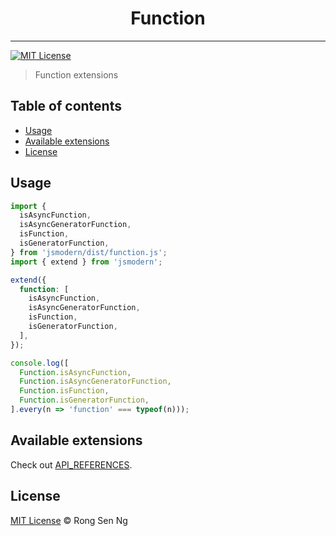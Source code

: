 <div align="center" style="text-align: center;">
  <h1 style="border-bottom: none;">Function</h1>

  <p></p>
</div>

<hr />

[![MIT License][mit-license-badge]][mit-license-url]

> Function extensions

## Table of contents <!-- omit in toc -->

- [Usage](#usage)
- [Available extensions](#available-extensions)
- [License](#license)

## Usage

```ts
import {
  isAsyncFunction,
  isAsyncGeneratorFunction,
  isFunction,
  isGeneratorFunction,
} from 'jsmodern/dist/function.js';
import { extend } from 'jsmodern';

extend({
  function: [
    isAsyncFunction,
    isAsyncGeneratorFunction,
    isFunction,
    isGeneratorFunction,
  ],
});

console.log([
  Function.isAsyncFunction,
  Function.isAsyncGeneratorFunction,
  Function.isFunction,
  Function.isGeneratorFunction,
].every(n => 'function' === typeof(n)));
```

## Available extensions

Check out [API_REFERENCES].

## License

[MIT License](http://motss.mit-license.org/) © Rong Sen Ng

<!-- References -->
[API_REFERENCES]: /src/function/API_REFERENCE.md

<!-- MDN -->
[array-mdn-url]: https://developer.mozilla.org/en-US/docs/Web/JavaScript/Reference/Global_Objects/Array
[boolean-mdn-url]: https://developer.mozilla.org/en-US/docs/Web/JavaScript/Reference/Global_Objects/Boolean
[function-mdn-url]: https://developer.mozilla.org/en-US/docs/Web/JavaScript/Reference/Global_Objects/Function
[map-mdn-url]: https://developer.mozilla.org/en-US/docs/Web/JavaScript/Reference/Global_Objects/Map
[number-mdn-url]: https://developer.mozilla.org/en-US/docs/Web/JavaScript/Reference/Global_Objects/Number
[object-mdn-url]: https://developer.mozilla.org/en-US/docs/Web/JavaScript/Reference/Global_Objects/Object
[promise-mdn-url]: https://developer.mozilla.org/en-US/docs/Web/JavaScript/Reference/Global_Objects/Promise
[regexp-mdn-url]: https://developer.mozilla.org/en-US/docs/Web/JavaScript/Reference/Global_Objects/RegExp
[set-mdn-url]: https://developer.mozilla.org/en-US/docs/Web/JavaScript/Reference/Global_Objects/Set
[string-mdn-url]: https://developer.mozilla.org/en-US/docs/Web/JavaScript/Reference/Global_Objects/String
[void-mdn-url]: https://developer.mozilla.org/en-US/docs/Web/JavaScript/Reference/Operators/void
[error-mdn-url]: https://developer.mozilla.org/en-US/docs/Web/JavaScript/Reference/Global_Objects/Error

<!-- Badges -->
[mit-license-badge]: https://flat.badgen.net/badge/license/MIT/blue

<!-- Links -->
[mit-license-url]: https://github.com/motss/deno_mod/blob/master/LICENSE
